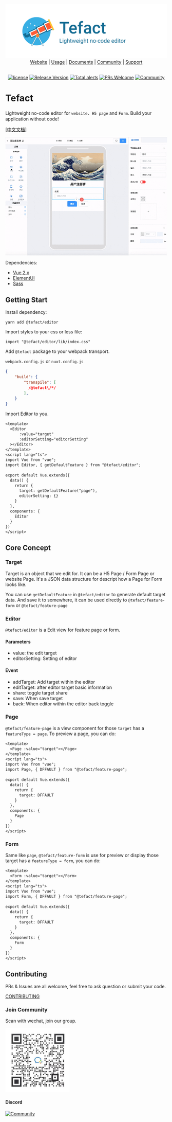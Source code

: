 <div align="center">
  <img src="./docs/assets/images/logo-banner-2.png">
</div>
<div align="center">
  <a href="https://staringos.com">Website</a> | 
  <a href="http://saas.staringos.com">Usage</a> | 
  <a href="https://staringos.com/docs">Documents</a> | 
  <a href="https://staringos.com/docs/join-us">Community</a> | 
  <a href="https://staringos.com/docs/join-us">Support</a>
</div>

<br />

<div align="center">

[![license](https://img.shields.io/badge/license-MIT-brightgreen.svg?style=flat)](https://github.com/Tefact/tefact-saas)
[![Release Version](https://img.shields.io/badge/release-0.0.1-green.svg)](https://github.com/Tefact/tefact-saas/releases)
[![Total alerts](https://img.shields.io/lgtm/alerts/g/Tefact/tefact-saas.svg?logo=lgtm&logoWidth=18)](https://lgtm.com/projects/g/Tefact/tefact-saas/alerts/)
[![PRs Welcome](https://img.shields.io/badge/PRs-welcome-brightgreen.svg)](https://github.com/Tefact/tefact-saas/pulls)
[![Community](https://img.shields.io/discord/733027681184251937.svg?style=flat&label=Join%20Community&color=7289DA)](https://discord.gg/7V5vnHW2)

</div>

# Tefact

Lightweight no-code editor for `website`、`H5 page` and `Form`. Build your application without code!

<a href="./README-CN.md">[中文文档]</a>

<img src="./docs/assets/images/show.gif" align="center">

Dependencies:

- [Vue 2.x](https://github.com/vuejs/vue)
- [ElementUI](https://github.com/ElemeFE/element)
- [Sass](https://github.com/sass/sass)

## Getting Start

Install dependency:

```shell script
yarn add @tefact/editor
```

Import styles to your css or less file:

```vue
import "@tefact/editor/lib/index.css"
```

Add `@tefact` package to your webpack transport.

`webpack.config.js` or `nuxt.config.js`

```json
{
    "build": {
        "transpile": [
          /@tefact\/*/
        ],
    }
}
```

Import Editor to you.

```vue
<template>
  <Editor
      :value="target"
      :editorSetting="editorSetting"
  ></Editor>
</template>
<script lang="ts">
import Vue from "vue";
import Editor, { getDefaultFeature } from "@tefact/editor";

export default Vue.extends({
  data() {
    return {
      target: getDefaultFeature("page"),
      editorSetting: {}
    }
  },
  components: {
    Editor
  }
})
</script>
```

## Core Concept

### Target

Target is an object that we edit for. It can be a H5 Page / Form Page or website Page. It's a JSON data structure for descript how a Page for Form looks like.

You can use `getDefaultFeature` in `@tefact/editor` to generate default target data. And save it to somewhere, it can be used directly to `@tefact/feature-form` or `@tefact/feature-page`

### Editor

`@tefact/editor` is a Edit view for feature page or form. 

#### Parameters

- value: the edit target
- editorSetting: Setting of editor

#### Event

- addTarget: Add target within the editor
- editTarget: after editor target basic information
- share: toggle target share
- save: When save target
- back: When editor within the editor back toggle

### Page

`@tefact/feature-page` is a view component for those `target` has a `featureType = page`. To preview a page, you can do:

```vue
<template>
  <Page :value="target"></Page>
</template>
<script lang="ts">
import Vue from "vue";
import Page, { DFFAULT } from "@tefact/feature-page";

export default Vue.extends({
  data() {
    return {
      target: DFFAULT
    }
  },
  components: {
    Page
  }
})
</script>
```

### Form

Same like `page`, `@tefact/feature-form` is use for preview or display those target has a `featureType = form`, you can do:

```vue
<template>
  <Form :value="target"></Form>
</template>
<script lang="ts">
import Vue from "vue";
import Form, { DFFAULT } from "@tefact/feature-page";

export default Vue.extends({
  data() {
    return {
      target: DFFAULT
    }
  },
  components: {
    Form
  }
})
</script>
```

## Contributing

PRs & Issues are all welcome, feel free to ask question or submit your code.

[CONTRIBUTING](./CONTRIBUTING.md)

### Join Community

Scan with wechat, join our group.

<img src="./docs/assets/images/wechat-group.jpg" width="200">

#### Discord

[![Community](https://img.shields.io/discord/733027681184251937.svg?style=flat&label=Join%20Community&color=7289DA)](https://discord.gg/7V5vnHW2)
